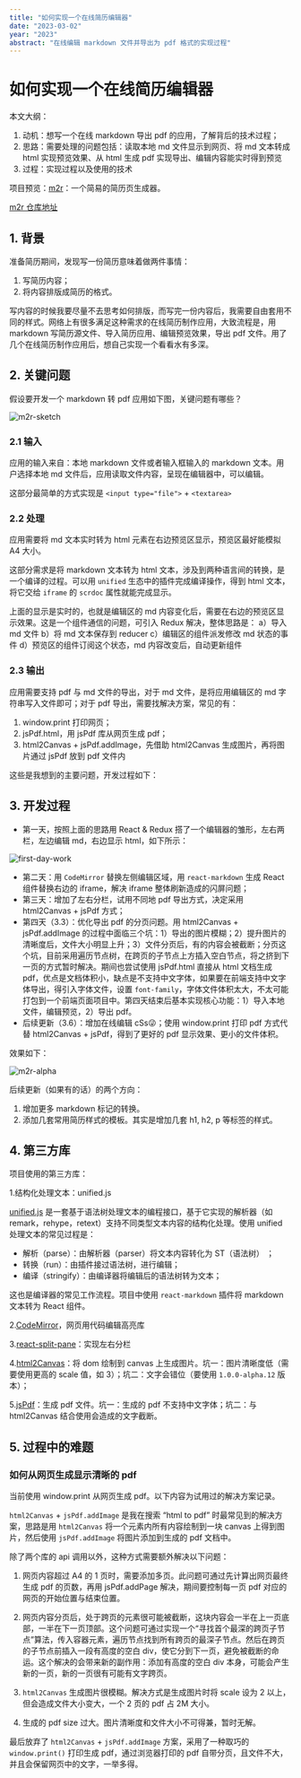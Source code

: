 ```yaml
---
title: "如何实现一个在线简历编辑器"
date: "2023-03-02"
year: "2023"
abstract: "在线编辑 markdown 文件并导出为 pdf 格式的实现过程"
---
```


# 如何实现一个在线简历编辑器

本文大纲：
  1. 动机：想写一个在线 markdown 导出 pdf 的应用，了解背后的技术过程；
  2. 思路：需要处理的问题包括：读取本地 md 文件显示到网页、将 md 文本转成 html 实现预览效果、从 html 生成 pdf 实现导出、编辑内容能实时得到预览
  3. 过程：实现过程以及使用的技术

项目预览：[m2r](m2r.netlify.app)：一个简易的简历页生成器。

[m2r 仓库地址](https://github.com/went2/markdown-to-resume)

## 1. 背景

准备简历期间，发现写一份简历意味着做两件事情：

  1. 写简历内容；
  2. 将内容排版成简历的格式。

写内容的时候我要尽量不去思考如何排版，而写完一份内容后，我需要自由套用不同的样式。网络上有很多满足这种需求的在线简历制作应用，大致流程是，用 markdown 写简历源文件、导入简历应用、编辑预览效果，导出 pdf 文件。用了几个在线简历制作应用后，想自己实现一个看看水有多深。

## 2. 关键问题

假设要开发一个 markdown 转 pdf 应用如下图，关键问题有哪些？

![m2r-sketch](https://user-images.githubusercontent.com/20923112/222974938-21265d23-2da1-4c76-a120-454d9d403dea.png)

### 2.1 输入

应用的输入来自：本地 markdown 文件或者输入框输入的 markdown 文本。用户选择本地 md 文件后，应用读取文件内容，呈现在编辑器中，可以编辑。

这部分最简单的方式实现是 `<input type="file">` + `<textarea>`

### 2.2 处理

应用需要将 md 文本实时转为 html 元素在右边预览区显示，预览区最好能模拟 A4 大小。

这部分需求是将 markdown 文本转为 html 文本，涉及到两种语言间的转换，是一个编译的过程。可以用 `unified` 生态中的插件完成编译操作，得到 html 文本，将它交给 `iframe` 的 `scrdoc` 属性就能完成显示。

上面的显示是实时的，也就是编辑区的 md 内容变化后，需要在右边的预览区显示效果。这是一个组件通信的问题，可引入 Redux 解决，整体思路是：
  a）导入 md 文件
  b）将 md 文本保存到 reducer
  c）编辑区的组件派发修改 md 状态的事件
  d）预览区的组件订阅这个状态，md 内容改变后，自动更新组件

### 2.3 输出

应用需要支持 pdf 与 md 文件的导出，对于 md 文件，是将应用编辑区的 md 字符串写入文件即可；对于 pdf 导出，需要找解决方案，常见的有：
  1. window.print 打印网页；
  2. jsPdf.html，用 jsPdf 库从网页生成 pdf；
  3. html2Canvas + jsPdf.addImage，先借助 html2Canvas 生成图片，再将图片通过 jsPdf 放到 pdf 文件内

这些是我想到的主要问题，开发过程如下：

## 3. 开发过程

  - 第一天，按照上面的思路用 React & Redux 搭了一个编辑器的雏形，左右两栏，左边编辑 md，右边显示 html，如下所示：

![first-day-work](https://user-images.githubusercontent.com/20923112/222759116-b3f1bc9c-7535-40c4-b042-f9ceef74e852.gif)
  
  - 第二天：用 `CodeMirror` 替换左侧编辑区域，用 `react-markdown` 生成 React 组件替换右边的 iframe，解决 iframe 整体刷新造成的闪屏问题；
  - 第三天：增加了左右分栏，试用不同地 pdf 导出方式，决定采用 html2Canvas + jsPdf 方式；
  - 第四天（3.3）：优化导出 pdf 的分页问题。用 html2Canvas + jsPdf.addImage 的过程中面临三个坑：1）导出的图片模糊；2）提升图片的清晰度后，文件大小明显上升；3）文件分页后，有的内容会被截断；分页这个坑，目前采用遍历节点树，在跨页的子节点上方插入空白节点，将之挤到下一页的方式暂时解决。期间也尝试使用 jsPdf.html 直接从 html 文档生成 pdf，优点是文档体积小，缺点是不支持中文字体，如果要在前端支持中文字体导出，得引入字体文件，设置 `font-family`，字体文件体积太大，不太可能打包到一个前端页面项目中。第四天结束后基本实现核心功能：1）导入本地文件，编辑预览，2）导出 pdf。
  - 后续更新（3.6）：增加在线编辑 cSs😜；使用 window.print 打印 pdf 方式代替 html2Canvas + jsPdf，得到了更好的 pdf 显示效果、更小的文件体积。

效果如下：

![m2r-alpha](https://user-images.githubusercontent.com/20923112/223321822-2c57f13d-29a9-42d8-ab2b-81bd4d3223b8.gif)

后续更新（如果有的话）的两个方向：

1. 增加更多 markdown 标记的转换。
2. 添加几套常用简历样式的模板。其实是增加几套 h1, h2, p 等标签的样式。

## 4. 第三方库

项目使用的第三方库：

1.结构化处理文本：unified.js

[unified.js](https://unifiedjs.com/) 是一套基于语法树处理文本的编程接口，基于它实现的解析器（如 remark，rehype，retext）支持不同类型文本内容的结构化处理。使用 unified 处理文本的常见过程是：

  - 解析（parse）：由解析器（parser）将文本内容转化为 ST（语法树） ；
  - 转换（run）：由插件接过语法树，进行编辑；
  - 编译（stringify）：由编译器将编辑后的语法树转为文本；

这也是编译器的常见工作流程。项目中使用 `react-markdown` 插件将 markdown 文本转为 React 组件。

2.[CodeMirror](https://codemirror.net/)，网页用代码编辑高亮库

3.[react-split-pane](https://github.com/tomkp/react-split-pane)：实现左右分栏

4.[html2Canvas](html2canvas.hertzen.com)：将 dom 绘制到 canvas 上生成图片。坑一：图片清晰度低（需要使用更高的 scale 值，如 3）；坑二：文字会错位（要使用 `1.0.0-alpha.12` 版本）；

5.[jsPdf](https://github.com/parallax/jsPDF)：生成 pdf 文件。坑一：生成的 pdf 不支持中文字体；坑二：与 html2Canvas 结合使用会造成的文字截断。

## 5. 过程中的难题

### 如何从网页生成显示清晰的 pdf

当前使用 window.print 从网页生成 pdf。以下内容为试用过的解决方案记录。

`html2Canvas` + `jsPdf.addImage` 是我在搜索 “html to pdf” 时最常见到的解决方案，思路是用 `html2Canvas` 将一个元素内所有内容绘制到一块 canvas 上得到图片，然后使用 `jsPdf.addImage` 将图片添加到生成的 pdf 文档中。

除了两个库的 api 调用以外，这种方式需要额外解决以下问题：

1. 网页内容超过 A4 的 1 页时，需要添加多页。此问题可通过先计算出网页最终生成 pdf 的页数，再用 jsPdf.addPage 解决，期间要控制每一页 pdf 对应的网页的开始位置与结束位置。

2. 网页内容分页后，处于跨页的元素很可能被截断，这块内容会一半在上一页底部，一半在下一页顶部。这个问题可通过实现一个“寻找首个最深的跨页子节点”算法，传入容器元素，遍历节点找到所有跨页的最深子节点。然后在跨页的子节点前插入一段有高度的空白 div，使它分到下一页，避免被截断的命运。这个解决的会带来新的副作用：添加有高度的空白 div 本身，可能会产生新的一页，新的一页很有可能有文字跨页。

3. `html2Canvas` 生成图片很模糊。解决方式是生成图片时将 scale 设为 2 以上，但会造成文件大小变大，一个 2 页的 pdf 占 2M 大小。

4. 生成的 pdf size 过大。图片清晰度和文件大小不可得兼，暂时无解。

最后放弃了 `html2Canvas` + `jsPdf.addImage` 方案，采用了一种取巧的 `window.print()` 打印生成 pdf，通过浏览器打印的 pdf 自带分页，且文件不大，并且会保留网页中的文字，一举多得。